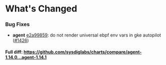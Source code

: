 # What's Changed

### Bug Fixes
- **agent** [e2a99859](https://github.com/sysdiglabs/charts/commit/e2a99859f5737d2023bac322b6e97ab85a0988a3): do not render universal ebpf env vars in gke autopilot ([#1426](https://github.com/sysdiglabs/charts/issues/1426))
#### Full diff: https://github.com/sysdiglabs/charts/compare/agent-1.14.0...agent-1.14.1
